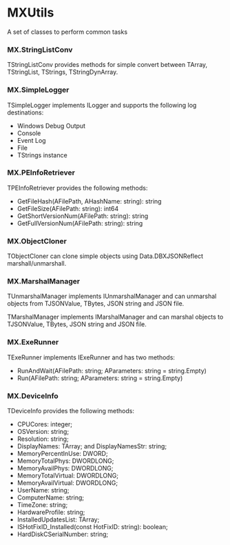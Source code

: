 # MXUtils
A set of classes to perform common tasks

### MX.StringListConv

TStringListConv provides methods for simple convert between TArray<string>, TStringList, TStrings, TStringDynArray.

### MX.SimpleLogger

TSimpleLogger implements ILogger and supports the following log destinations:

- Windows Debug Output
- Console
- Event Log
- File
- TStrings instance

### MX.PEInfoRetriever

TPEInfoRetriever provides the following methods:

- GetFileHash(AFilePath, AHashName: string): string
- GetFileSize(AFilePath: string): int64
- GetShortVersionNum(AFilePath: string): string
- GetFullVersionNum(AFilePath: string): string

### MX.ObjectCloner

TObjectCloner can clone simple objects using Data.DBXJSONReflect marshall/unmarshall.

### MX.MarshalManager

TUnmarshalManager<T> implements IUnmarshalManager<T> and can unmarshal objects from TJSONValue, TBytes, JSON string and JSON file.

TMarshalManager implements IMarshalManager and can marshal objects to TJSONValue, TBytes, JSON string and JSON file.

### MX.ExeRunner

TExeRunner implements IExeRunner and has two methods:

- RunAndWait(AFilePath: string; AParameters: string = string.Empty)
- Run(AFilePath: string; AParameters: string = string.Empty)

### MX.DeviceInfo

TDeviceInfo provides the following methods:

- CPUCores: integer;
- OSVersion: string;
- Resolution: string;
- DisplayNames: TArray<string>; and DisplayNamesStr: string;
- MemoryPercentInUse: DWORD;
- MemoryTotalPhys: DWORDLONG;
- MemoryAvailPhys: DWORDLONG;
- MemoryTotalVirtual: DWORDLONG;
- MemoryAvailVirtual: DWORDLONG;
- UserName: string;
- ComputerName: string;
- TimeZone: string;
- HardwareProfile: string;
- InstalledUpdatesList: TArray<string>;
- ISHotFixID_Installed(const HotFixID: string): boolean;
- HardDiskCSerialNumber: string;